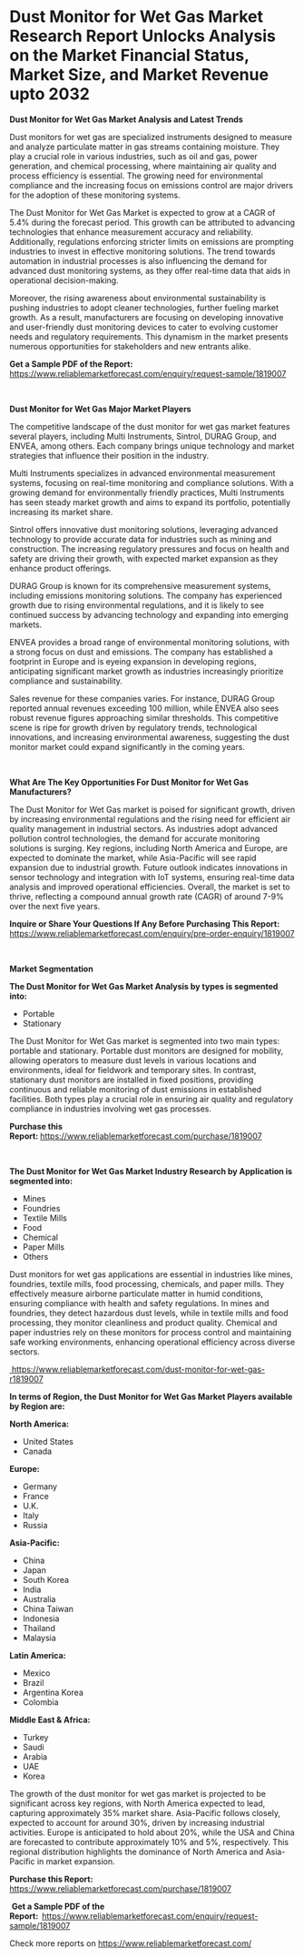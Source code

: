 <p><h1>Dust Monitor for Wet Gas Market Research Report Unlocks Analysis on the Market Financial Status, Market Size, and Market Revenue upto 2032</h1></p><p><strong>Dust Monitor for Wet Gas Market Analysis and Latest Trends</strong></p>
<p><p>Dust monitors for wet gas are specialized instruments designed to measure and analyze particulate matter in gas streams containing moisture. They play a crucial role in various industries, such as oil and gas, power generation, and chemical processing, where maintaining air quality and process efficiency is essential. The growing need for environmental compliance and the increasing focus on emissions control are major drivers for the adoption of these monitoring systems.</p><p>The Dust Monitor for Wet Gas Market is expected to grow at a CAGR of 5.4% during the forecast period. This growth can be attributed to advancing technologies that enhance measurement accuracy and reliability. Additionally, regulations enforcing stricter limits on emissions are prompting industries to invest in effective monitoring solutions. The trend towards automation in industrial processes is also influencing the demand for advanced dust monitoring systems, as they offer real-time data that aids in operational decision-making.</p><p>Moreover, the rising awareness about environmental sustainability is pushing industries to adopt cleaner technologies, further fueling market growth. As a result, manufacturers are focusing on developing innovative and user-friendly dust monitoring devices to cater to evolving customer needs and regulatory requirements. This dynamism in the market presents numerous opportunities for stakeholders and new entrants alike.</p></p>
<p><strong>Get a Sample PDF of the Report:&nbsp;</strong> <a href="https://www.reliablemarketforecast.com/enquiry/request-sample/1819007?utm_campaign=2301&utm_medium=2&utm_source=Github&utm_content=ia&utm_term=27022025&utm_id=dust-monitor-for-wet-gas">https://www.reliablemarketforecast.com/enquiry/request-sample/1819007</a></p>
<p>&nbsp;</p>
<p><strong>Dust Monitor for Wet Gas Major Market Players</strong></p>
<p><p>The competitive landscape of the dust monitor for wet gas market features several players, including Multi Instruments, Sintrol, DURAG Group, and ENVEA, among others. Each company brings unique technology and market strategies that influence their position in the industry.</p><p>Multi Instruments specializes in advanced environmental measurement systems, focusing on real-time monitoring and compliance solutions. With a growing demand for environmentally friendly practices, Multi Instruments has seen steady market growth and aims to expand its portfolio, potentially increasing its market share.</p><p>Sintrol offers innovative dust monitoring solutions, leveraging advanced technology to provide accurate data for industries such as mining and construction. The increasing regulatory pressures and focus on health and safety are driving their growth, with expected market expansion as they enhance product offerings.</p><p>DURAG Group is known for its comprehensive measurement systems, including emissions monitoring solutions. The company has experienced growth due to rising environmental regulations, and it is likely to see continued success by advancing technology and expanding into emerging markets.</p><p>ENVEA provides a broad range of environmental monitoring solutions, with a strong focus on dust and emissions. The company has established a footprint in Europe and is eyeing expansion in developing regions, anticipating significant market growth as industries increasingly prioritize compliance and sustainability.</p><p>Sales revenue for these companies varies. For instance, DURAG Group reported annual revenues exceeding 100 million, while ENVEA also sees robust revenue figures approaching similar thresholds. This competitive scene is ripe for growth driven by regulatory trends, technological innovations, and increasing environmental awareness, suggesting the dust monitor market could expand significantly in the coming years.</p></p>
<p>&nbsp;</p>
<p><strong>What Are The Key Opportunities For Dust Monitor for Wet Gas Manufacturers?</strong></p>
<p><p>The Dust Monitor for Wet Gas market is poised for significant growth, driven by increasing environmental regulations and the rising need for efficient air quality management in industrial sectors. As industries adopt advanced pollution control technologies, the demand for accurate monitoring solutions is surging. Key regions, including North America and Europe, are expected to dominate the market, while Asia-Pacific will see rapid expansion due to industrial growth. Future outlook indicates innovations in sensor technology and integration with IoT systems, ensuring real-time data analysis and improved operational efficiencies. Overall, the market is set to thrive, reflecting a compound annual growth rate (CAGR) of around 7-9% over the next five years.</p></p>
<p><strong>Inquire or Share Your Questions If Any Before Purchasing This Report:</strong> <a href="https://www.reliablemarketforecast.com/enquiry/pre-order-enquiry/1819007?utm_campaign=2301&utm_medium=2&utm_source=Github&utm_content=ia&utm_term=27022025&utm_id=dust-monitor-for-wet-gas">https://www.reliablemarketforecast.com/enquiry/pre-order-enquiry/1819007</a></p>
<p>&nbsp;</p>
<p><strong>Market Segmentation</strong></p>
<p><strong>The Dust Monitor for Wet Gas Market Analysis by types is segmented into:</strong></p>
<p><ul><li>Portable</li><li>Stationary</li></ul></p>
<p><p>The Dust Monitor for Wet Gas market is segmented into two main types: portable and stationary. Portable dust monitors are designed for mobility, allowing operators to measure dust levels in various locations and environments, ideal for fieldwork and temporary sites. In contrast, stationary dust monitors are installed in fixed positions, providing continuous and reliable monitoring of dust emissions in established facilities. Both types play a crucial role in ensuring air quality and regulatory compliance in industries involving wet gas processes.</p></p>
<p><strong>Purchase this Report:&nbsp;</strong><a href="https://www.reliablemarketforecast.com/purchase/1819007?utm_campaign=2301&utm_medium=2&utm_source=Github&utm_content=ia&utm_term=27022025&utm_id=dust-monitor-for-wet-gas">https://www.reliablemarketforecast.com/purchase/1819007</a></p>
<p>&nbsp;</p>
<p><strong>The Dust Monitor for Wet Gas Market Industry Research by Application is segmented into:</strong></p>
<p><ul><li>Mines</li><li>Foundries</li><li>Textile Mills</li><li>Food</li><li>Chemical</li><li>Paper Mills</li><li>Others</li></ul></p>
<p><p>Dust monitors for wet gas applications are essential in industries like mines, foundries, textile mills, food processing, chemicals, and paper mills. They effectively measure airborne particulate matter in humid conditions, ensuring compliance with health and safety regulations. In mines and foundries, they detect hazardous dust levels, while in textile mills and food processing, they monitor cleanliness and product quality. Chemical and paper industries rely on these monitors for process control and maintaining safe working environments, enhancing operational efficiency across diverse sectors.</p></p>
<p><a href="https://www.reliablemarketforecast.com/dust-monitor-for-wet-gas-r1819007?utm_campaign=2301&utm_medium=2&utm_source=Github&utm_content=ia&utm_term=27022025&utm_id=dust-monitor-for-wet-gas">&nbsp;https://www.reliablemarketforecast.com/dust-monitor-for-wet-gas-r1819007</a></p>
<p><strong>In terms of Region, the Dust Monitor for Wet Gas Market Players available by Region are:</strong></p>
<p>
    <p> <strong> North America: </strong>
        <ul>
            <li>United States</li>
            <li>Canada</li>
        </ul>
        </p> 
    <p> <strong> Europe: </strong>
        <ul>
            <li>Germany</li>
            <li>France</li>
            <li>U.K.</li>
            <li>Italy</li>
            <li>Russia</li>
        </ul>
        </p> 
    <p> <strong> Asia-Pacific: </strong>
        <ul>
            <li>China</li>
            <li>Japan</li>
            <li>South Korea</li>
            <li>India</li>
            <li>Australia</li>
            <li>China Taiwan</li>
            <li>Indonesia</li>
            <li>Thailand</li>
            <li>Malaysia</li>
        </ul>
        </p> 
    <p> <strong> Latin America: </strong>
        <ul>
            <li>Mexico</li>
            <li>Brazil</li>
            <li>Argentina Korea</li>
            <li>Colombia</li>
        </ul>
        </p> 
    <p> <strong> Middle East & Africa: </strong>
        <ul>
            <li>Turkey</li>
            <li>Saudi</li>
            <li>Arabia</li>
            <li>UAE</li>
            <li>Korea</li>
        </ul>
    </p>
    </p>
<p><p>The growth of the dust monitor for wet gas market is projected to be significant across key regions, with North America expected to lead, capturing approximately 35% market share. Asia-Pacific follows closely, expected to account for around 30%, driven by increasing industrial activities. Europe is anticipated to hold about 20%, while the USA and China are forecasted to contribute approximately 10% and 5%, respectively. This regional distribution highlights the dominance of North America and Asia-Pacific in market expansion.</p></p>
<p><strong>Purchase this Report: </strong><a href="https://www.reliablemarketforecast.com/purchase/1819007?utm_campaign=2301&utm_medium=2&utm_source=Github&utm_content=ia&utm_term=27022025&utm_id=dust-monitor-for-wet-gas">https://www.reliablemarketforecast.com/purchase/1819007</a></p>
<p>&nbsp;<strong>Get a Sample PDF of the Report:&nbsp;&nbsp;</strong><a href="https://www.reliablemarketforecast.com/enquiry/request-sample/1819007?utm_campaign=2301&utm_medium=2&utm_source=Github&utm_content=ia&utm_term=27022025&utm_id=dust-monitor-for-wet-gas">https://www.reliablemarketforecast.com/enquiry/request-sample/1819007</a></p>
<p><strong></strong></p>
<p>Check more reports on <a href="https://www.reliablemarketforecast.com/?utm_campaign=2301&utm_medium=2&utm_source=Github&utm_content=ia&utm_term=27022025&utm_id=dust-monitor-for-wet-gas">https://www.reliablemarketforecast.com/</a></p>